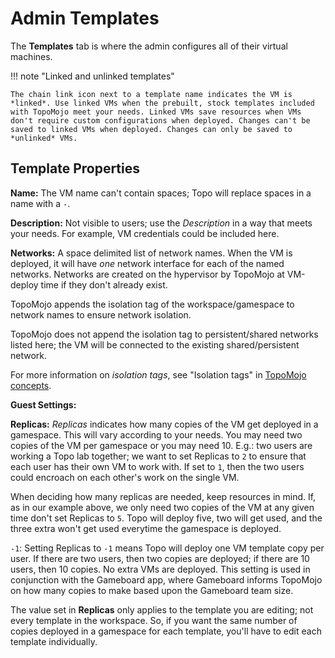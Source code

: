 # Admin Templates

The **Templates** tab is where the admin configures all of their virtual machines. 

!!! note "Linked and unlinked templates"

    The chain link icon next to a template name indicates the VM is *linked*. Use linked VMs when the prebuilt, stock templates included with TopoMojo meet your needs. Linked VMs save resources when VMs don't require custom configurations when deployed. Changes can't be saved to linked VMs when deployed. Changes can only be saved to *unlinked* VMs. 

## Template Properties

**Name:** The VM name can't contain spaces; Topo will replace spaces in a name with a `-`.

**Description:** Not visible to users; use the *Description* in a way that meets your needs. For example, VM credentials could be included here.

**Networks:** A space delimited list of network names. When the VM is deployed, it will have *one* network interface for each of the named networks. Networks are created on the hypervisor by TopoMojo at VM-deploy time if they don't already exist. 

TopoMojo appends the isolation tag of the workspace/gamespace to network names to ensure network isolation. 

TopoMojo does not append the isolation tag to persistent/shared networks listed here; the VM will be connected to the existing shared/persistent network.

For more information on *isolation tags*, see "Isolation tags" in [TopoMojo concepts](index.md).

**Guest Settings:**

**Replicas:** *Replicas* indicates how many copies of the VM get deployed in a gamespace. This will vary according to your needs. You may need two copies of the VM per gamespace or you may need 10. E.g.: two users are working a Topo lab together; we want to set Replicas to `2` to ensure that each user has their own VM to work with. If set to `1`, then the two users could encroach on each other's work on the single VM.

When deciding how many replicas are needed, keep resources in mind. If, as in our example above, we only need two copies of the VM at any given time don't set Replicas to `5`. Topo will deploy five, two will get used, and the three extra won't get used everytime the gamespace is deployed.

`-1`: Setting Replicas to `-1` means Topo will deploy one VM template copy per user. If there are two users, then two copies are deployed; if there are 10 users, then 10 copies. No extra VMs are deployed. This setting is used in conjunction with the Gameboard app, where Gameboard informs TopoMojo on how many copies to make based upon the Gameboard team size.

The value set in **Replicas** only applies to the template you are editing; not every template in the workspace. So, if you want the same number of copies deployed in a gamespace for each template, you'll have to edit each template individually.
